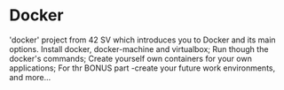# Docker
'docker' project from 42 SV which introduces you to Docker and its main options.
Install docker, docker-machine and virtualbox;
Run though the docker's commands;
Create yourself own containers for your own applications;
For thr BONUS part -create your future work environments, and more...

